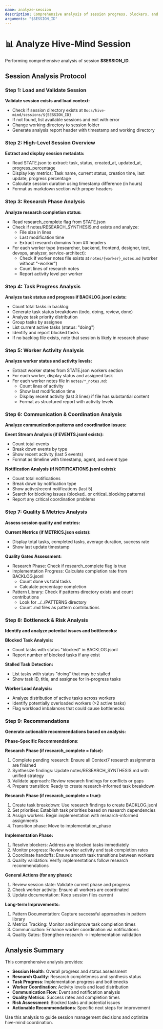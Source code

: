 ```yaml
---
name: analyze-session
description: Comprehensive analysis of session progress, blockers, and remaining work
arguments: "$SESSION_ID"
---
```


# 📊 Analyze Hive-Mind Session

Performing comprehensive analysis of session **$SESSION_ID**.

## Session Analysis Protocol

### Step 1: Load and Validate Session
**Validate session exists and load context:**

- Check if session directory exists at `Docs/hive-mind/sessions/${SESSION_ID}`
- If not found, list available sessions and exit with error
- Change working directory to session folder
- Generate analysis report header with timestamp and working directory

### Step 2: High-Level Session Overview
**Extract and display session metadata:**

- Read STATE.json to extract: task, status, created_at, updated_at, progress_percentage
- Display key metrics: Task name, current status, creation time, last update, progress percentage
- Calculate session duration using timestamp difference (in hours)
- Format as markdown section with proper headers

### Step 3: Research Phase Analysis
**Analyze research completion status:**

- Read research_complete flag from STATE.json
- Check if notes/RESEARCH_SYNTHESIS.md exists and analyze:
  - File size in lines
  - Last modification time
  - Extract research domains from ## headers
- For each worker type (researcher, backend, frontend, designer, test, devops, analyzer, service-architect):
  - Check if worker notes file exists at `notes/{worker}_notes.md` (worker without "-worker")
  - Count lines of research notes
  - Report activity level per worker

### Step 4: Task Progress Analysis
**Analyze task status and progress if BACKLOG.jsonl exists:**

- Count total tasks in backlog
- Generate task status breakdown (todo, doing, review, done)
- Analyze task priority distribution
- Group tasks by assignee
- List current active tasks (status: "doing")
- Identify and report blocked tasks
- If no backlog file exists, note that session is likely in research phase

### Step 5: Worker Activity Analysis
**Analyze worker status and activity levels:**

- Extract worker states from STATE.json workers section
- For each worker, display status and assigned task
- For each worker notes file in `notes/*_notes.md`:
  - Count lines of activity
  - Show last modification time
  - Display recent activity (last 3 lines) if file has substantial content
  - Format as structured report with activity levels

### Step 6: Communication & Coordination Analysis
**Analyze communication patterns and coordination issues:**

**Event Stream Analysis (if EVENTS.jsonl exists):**
- Count total events
- Break down events by type
- Show recent activity (last 5 events)
- Format as timeline with timestamp, agent, and event type

**Notification Analysis (if NOTIFICATIONS.jsonl exists):**
- Count total notifications
- Break down by notification type
- Show active/recent notifications (last 5)
- Search for blocking issues (blocked_ or critical_blocking patterns)
- Report any critical coordination problems

### Step 7: Quality & Metrics Analysis
**Assess session quality and metrics:**

**Current Metrics (if METRICS.json exists):**
- Display total tasks, completed tasks, average duration, success rate
- Show last update timestamp

**Quality Gates Assessment:**
- Research Phase: Check if research_complete flag is true
- Implementation Progress: Calculate completion rate from BACKLOG.jsonl
  - Count done vs total tasks
  - Calculate percentage completion
- Pattern Library: Check if patterns directory exists and count contributions
  - Look for ../../PATTERNS directory
  - Count .md files as pattern contributions

### Step 8: Bottleneck & Risk Analysis
**Identify and analyze potential issues and bottlenecks:**

**Blocked Task Analysis:**
- Count tasks with status "blocked" in BACKLOG.jsonl
- Report number of blocked tasks if any exist

**Stalled Task Detection:**
- List tasks with status "doing" that may be stalled
- Show task ID, title, and assignee for in-progress tasks

**Worker Load Analysis:**
- Analyze distribution of active tasks across workers
- Identify potentially overloaded workers (>2 active tasks)
- Flag workload imbalances that could cause bottlenecks

### Step 9: Recommendations
**Generate actionable recommendations based on analysis:**

**Phase-Specific Recommendations:**

**Research Phase (if research_complete = false):**
1. Complete pending research: Ensure all Context7 research assignments are finished
2. Synthesize findings: Update notes/RESEARCH_SYNTHESIS.md with unified strategy
3. Validate approach: Review research findings for conflicts or gaps
4. Prepare transition: Ready to create research-informed task breakdown

**Research Phase (if research_complete = true):**
1. Create task breakdown: Use research findings to create BACKLOG.jsonl
2. Set priorities: Establish task priorities based on research dependencies
3. Assign workers: Begin implementation with research-informed assignments
4. Transition phase: Move to implementation_phase

**Implementation Phase:**
1. Resolve blockers: Address any blocked tasks immediately
2. Monitor progress: Review worker activity and task completion rates
3. Coordinate handoffs: Ensure smooth task transitions between workers
4. Quality validation: Verify implementations follow research recommendations

**General Actions (for any phase):**
1. Review session state: Validate current phase and progress
2. Check worker activity: Ensure all workers are coordinated
3. Update documentation: Keep session files current

**Long-term Improvements:**
1. Pattern Documentation: Capture successful approaches in pattern library
2. Metrics Tracking: Monitor and improve task completion times
3. Communication: Enhance worker coordination via notifications
4. Quality Gates: Strengthen research → implementation validation

## Analysis Summary

This comprehensive analysis provides:

- **Session Health**: Overall progress and status assessment
- **Research Quality**: Research completeness and synthesis status
- **Task Progress**: Implementation progress and bottlenecks
- **Worker Coordination**: Activity levels and load distribution
- **Communication Flow**: Event and notification analysis
- **Quality Metrics**: Success rates and completion times
- **Risk Assessment**: Blocked tasks and potential issues
- **Actionable Recommendations**: Specific next steps for improvement

Use this analysis to guide session management decisions and optimize hive-mind coordination.
